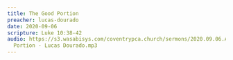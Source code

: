 ```yaml
---
title: The Good Portion
preacher: lucas-dourado
date: 2020-09-06
scripture: Luke 10:38-42
audio: https://s3.wasabisys.com/coventrypca.church/sermons/2020.09.06.A The Good
  Portion - Lucas Dourado.mp3
---
```

